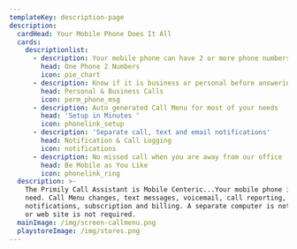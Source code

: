 ```yaml
---
templateKey: description-page
description:
  cardHead: Your Mobile Phone Does It All
  cards:
    descriptionlist:
      - description: Your mobile phone can have 2 or more phone numbers
        head: One Phone 2 Numbers
        icon: pie_chart
      - description: Know if it is business or personal before answering
        head: Personal & Business Calls
        icon: perm_phone_msg
      - description: Auto generated Call Menu for most of your needs
        head: 'Setup in Minutes '
        icon: phonelink_setup
      - description: 'Separate call, text and email notifications'
        head: Notification & Call Logging
        icon: notifications
      - description: No missed call when you are away from our office
        head: Be Mobile as You Like
        icon: phonelink_ring
  description: >-
    The Primily Call Assistant is Mobile Centeric...Your mobile phone is all you
    need. Call Menu changes, text messages, voicemail, call reporting,
    notifications, subscription and billing. A separate computer is not required
    or web site is not required.
  mainImage: /img/screen-callmenu.png
  playstoreImage: /img/stores.png
---
```



